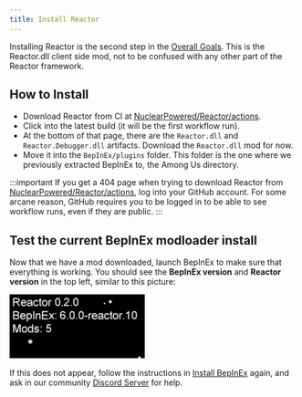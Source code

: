 ```yaml
---
title: Install Reactor
---
```



Installing Reactor is the second step in the [Overall Goals](/docs#overall-goals).
This is the Reactor.dll client side mod, not to be confused with any other part of the
Reactor framework.

## How to Install

- Download Reactor from CI at
[NuclearPowered/Reactor/actions](https://github.com/NuclearPowered/Reactor/actions).
- Click into the latest build (it will be the first workflow run).
- At the bottom of that page, there are the `Reactor.dll` and `Reactor.Debugger.dll`
  artifacts. Download the `Reactor.dll` mod for now.
- Move it into the `BepInEx/plugins` folder. This folder is the one where we previously
  extracted BepInEx to, the Among Us directory.

:::important
If you get a 404 page when trying to download Reactor from
[NuclearPowered/Reactor/actions](https://github.com/NuclearPowered/Reactor/actions),
log into your GitHub account. For some arcane reason, GitHub requires you to be 
logged in to be able to see workflow runs, even if they are public.
:::

## Test the current BepInEx modloader install

Now that we have a mod downloaded, launch BepInEx to make sure that everything is working.
You should see the **BepInEx version** and **Reactor version** in the top left, similar
to this picture:

![bepinex_test.png](/img/bepin_test.png)


If this does not appear, follow the instructions in [Install BepInEx](install_bepinex.md)
again, and ask in our community [Discord Server](https://discord.gg/Zcmsb9UGuq) for help.
